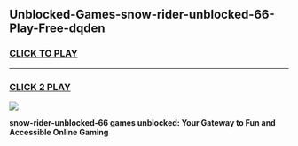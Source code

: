 
## Unblocked-Games-snow-rider-unblocked-66-Play-Free-dqden
<h3>
<a href="https://premium76.site?title=snow-rider-unblocked-66&ref=10A">CLICK TO PLAY</a></h3>
<hr>

<h3>
<a href="https://premium76.site?title=snow-rider-unblocked-66&ref=10A">CLICK 2 PLAY</a>
  
</h3>

<a href="https://premium76.site?title=snow-rider-unblocked-66&ref=10A"><img src="https://clearcache.store/games.png"></a>


**snow-rider-unblocked-66 games unblocked: Your Gateway to Fun and Accessible Online Gaming**

